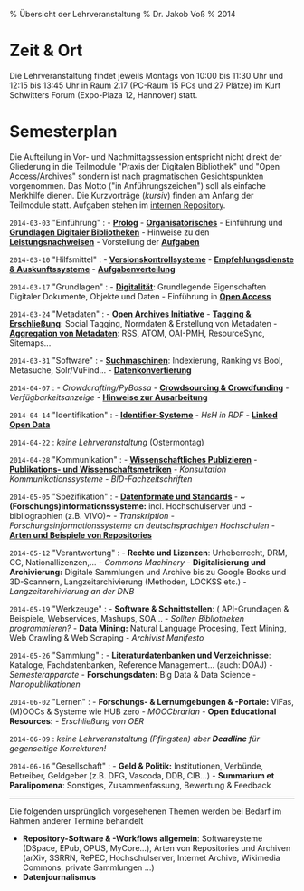 % Übersicht der Lehrveranstaltung
% Dr. Jakob Voß
% 2014

# Zeit & Ort

Die Lehrveranstaltung findet jeweils Montags von 10:00 bis 11:30 Uhr und
12:15 bis 13:45 Uhr in Raum 2.17 (PC-Raum 15 PCs und 27 Plätze) im Kurt
Schwitters Forum (Expo-Plaza 12, Hannover) statt.

# Semesterplan

Die Aufteilung in Vor- und Nachmittagssession entspricht nicht direkt der
Gliederung in die Teilmodule "Praxis der Digitalen Bibliothek" und "Open
Access/Archives" sondern ist nach pragmatischen Gesichtspunkten vorgenommen.
Das Motto ("in Anführungszeichen") soll als einfache Merkhilfe dienen. Die
Kurzvorträge (*kursiv*) finden am Anfang der Teilmodule statt. Aufgaben stehen
im [internen Repository](https://github.com/hshdb/hshdb2014-aufgaben).

`2014-03-03` "Einführung"
  : - **[Prolog](2014-03-03/prolog.slides.md)**
    - **[Organisatorisches](2014-03-03/organisatorisches.slides.md)**
    - Einführung und **[Grundlagen Digitaler Bibliotheken](2014-03-03/einfuehrung-db.slides.md)**
    - Hinweise zu den **[Leistungsnachweisen](2014-03-03/leistungsnachweise.slides.md)**
    - Vorstellung der **[Aufgaben](2014-03-03/aufgaben.slides.md)**

`2014-03-10` "Hilfsmittel"
  : - **[Versionskontrollsysteme](2014-03-10/versionskontrollsysteme.slides.md)**
    - **[Empfehlungsdienste & Auskunftssysteme](2014-03-10/empfehlungsdienste.slides.md)**
    - **[Aufgabenverteilung](2014-03-10/aufgabenverteilung.slides.md)**

`2014-03-17` "Grundlagen"
  : - **[Digitalität](2014-03-17/digitalitaet.slides.md)**: Grundlegende Eigenschaften Digitaler Dokumente, Objekte und Daten
    - Einführung in **[Open Access](2014-03-17/einfuehrung-oa.slides.md)**

`2014-03-24` "Metadaten"
  : - **[Open Archives Initiative](2014-03-24/oai.slides.md)**
    - **[Tagging & Erschließung](2014-03-24/tagging-und-erschliessung.slides.md)**:
      Social Tagging, Normdaten & Erstellung von Metadaten
    - **[Aggregation von Metadaten](2014-03-24/metadaten-aggregation.slides.md)**:
      RSS, ATOM, OAI-PMH, ResourceSync, Sitemaps...

`2014-03-31` "Software"
  : - **[Suchmaschinen](2014-03-31/suchmaschinen.slides.md)**:
      Indexierung, Ranking vs Bool, Metasuche, Solr/VuFind... 
    - **[Datenkonvertierung](2014-03-31/datenkonvertierung.slides.md)**

`2014-04-07`
  : - *Crowdcrafting/PyBossa*
    - **[Crowdsourcing & Crowdfunding](2014-04-07/crowdsourcing-und-funding.slides.md)**
    - *Verfügbarkeitsanzeige*
    - **[Hinweise zur Ausarbeitung](2014-04-07/hinweise-ausarbeitung.slides.md)**

`2014-04-14` "Identifikation"
  : - **[Identifier-Systeme](2014-04-14/identifier.slides.md)** 
    - *HsH in RDF*
    - **[Linked Open Data](2014-04-14/semanticweb.slides.md)**

`2014-04-22`
  : *keine Lehrveranstaltung* (Ostermontag)

`2014-04-28` "Kommunikation"
  : - **[Wissenschaftliches Publizieren](2014-04-28/wissenschaft.slides.md)**
    - **[Publikations- und Wissenschaftsmetriken](2014-04-28/metriken.slides.md)**
    - *Konsultation Kommunikationssysteme*
    - *BID-Fachzeitschriften*

`2014-05-05` "Spezifikation"
  : - **[Datenformate und Standards](2014-05-05/datenformate.slides.md)**
    - ~**(Forschungs)informationssysteme:** incl. Hochschulserver und -bibliographien (z.B. VIVO)~
    -  *Transkription*
    -  *Forschungsinformationssysteme an deutschsprachigen Hochschulen*
    - **[Arten und Beispiele von Repositories](2014-05-05/repositories.slides.md)**

`2014-05-12` "Verantwortung"
  : - **Rechte und Lizenzen**:
      Urheberrecht, DRM, CC, Nationallizenzen,...
    -  *Commons Machinery*
    - **Digitalisierung und Archivierung:**
      Digitale Sammlungen und Archive bis zu Google Books und 3D-Scannern,
      Langzeitarchivierung (Methoden, LOCKSS etc.)
    -  *Langzeitarchivierung an der DNB*

`2014-05-19` "Werkzeuge"
 :  - **Software & Schnittstellen**: (
      API-Grundlagen & Beispiele, Webservices, Mashups, SOA...
    -  *Sollten Bibliotheken programmieren?*
    - **Data Mining:**
      Natural Language Procesing, Text Mining, Web Crawling & Web Scraping
    -  *Archivist Manifesto*

`2014-05-26` "Sammlung"
  : - **Literaturdatenbanken und Verzeichnisse**:
      Kataloge, Fachdatenbanken, Reference Management... (auch: DOAJ)
    -  *Semesterapparate*
    - **Forschungsdaten:** Big Data & Data Science
    -  *Nanopublikationen*

`2014-06-02` "Lernen"
  : - **Forschungs- & Lernumgebungen & -Portale:**
      ViFas, (M)OOCs & Systeme wie HUB zero
    -  *MOOCbrarian*
    - **Open Educational Resources:**
    -  *Erschließung von OER*

`2014-06-09`
  : *keine Lehrveranstaltung (Pfingsten) aber **Deadline** für gegenseitige Korrekturen!*

`2014-06-16` "Gesellschaft"
  : - **Geld & Politik:**
      Institutionen, Verbünde, Betreiber, Geldgeber (z.B. DFG, Vascoda, DDB, CIB...)
    - **Summarium et Paralipomena**:
      Sonstiges, Zusammenfassung, Bewertung & Feedback

----

Die folgenden ursprünglich vorgesehenen Themen werden bei Bedarf im Rahmen
anderer Termine behandelt

- **Repository-Software & -Workflows allgemein**: 
   Softwareysteme (DSpace, EPub, OPUS, MyCore...),
   Arten von Repositories und Archiven (arXiv, SSRRN, RePEC, Hochschulserver,
   Internet Archive, Wikimedia Commons, private Sammlungen ...)
- **Datenjournalismus**


